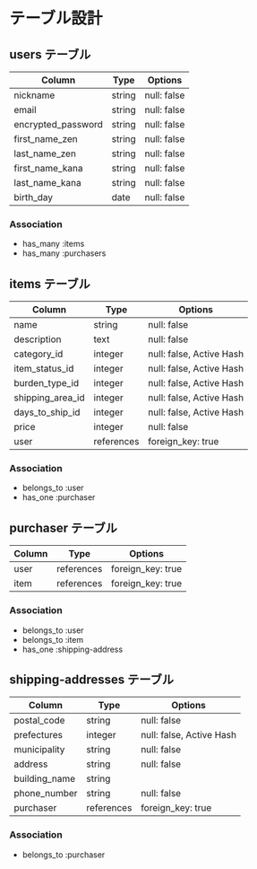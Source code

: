 # テーブル設計

## users テーブル

| Column             | Type   | Options     |
| ------------------ | ------ | ----------- |
| nickname           | string | null: false |
| email              | string | null: false |
| encrypted_password | string | null: false |
| first_name_zen     | string | null: false |
| last_name_zen      | string | null: false |
| first_name_kana    | string | null: false |
| last_name_kana     | string | null: false |
| birth_day          | date   | null: false |

### Association

- has_many :items
- has_many :purchasers

## items テーブル

| Column          | Type      |  Options                 |
| --------------- | --------  | ------------------------ |
| name            | string    | null: false              |
| description     | text      | null: false              |
| category_id     | integer   | null: false, Active Hash |
| item_status_id  | integer   | null: false, Active Hash |
| burden_type_id  | integer   | null: false, Active Hash |
| shipping_area_id| integer   | null: false, Active Hash |
| days_to_ship_id | integer   | null: false, Active Hash |
| price           | integer   | null: false              |   
| user            | references| foreign_key: true        |

### Association

- belongs_to :user
- has_one :purchaser

## purchaser テーブル

| Column          | Type       |  Options                 |
| --------------- | ---------  | ------------------------ |
| user            | references | foreign_key: true        |
| item            | references | foreign_key: true        |

### Association

- belongs_to :user
- belongs_to :item
- has_one :shipping-address

## shipping-addresses テーブル

| Column            | Type       |  Options                 |
| ----------------- | ---------  | ------------------------ |
| postal_code       | string     | null: false              |
| prefectures       | integer    | null: false, Active Hash |
| municipality      | string     | null: false              |
| address           | string     | null: false              |
| building_name     | string     |                          |
| phone_number      | string     | null: false              |
| purchaser         | references | foreign_key: true        |

### Association

- belongs_to :purchaser
